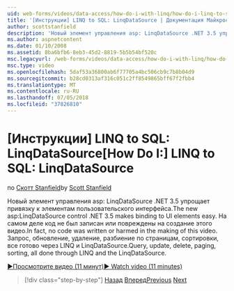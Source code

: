 ```yaml
---
uid: web-forms/videos/data-access/how-do-i-with-linq/how-do-i-linq-to-sql-linqdatasource
title: '[Инструкции] LINQ to SQL: LinqDataSource | Документация Майкрософт'
author: scottstanfield
description: 'Новый элемент управления asp: LinqDataSource .NET 3.5 упрощает привязку к элементам пользовательского интерфейса. На самом деле код не был записан или повреждены на создание этого видео. Запрос, upd...'
ms.author: aspnetcontent
ms.date: 01/10/2008
ms.assetid: 8ba6bfb6-8eb3-45d2-8819-5b5b54bf520c
msc.legacyurl: /web-forms/videos/data-access/how-do-i-with-linq/how-do-i-linq-to-sql-linqdatasource
msc.type: video
ms.openlocfilehash: 5daf53a36800ab6f77705a4bc506cb9c7b8b04d9
ms.sourcegitcommit: b28cd0313af316c051c2ff8549865bff67f2fbb4
ms.translationtype: MT
ms.contentlocale: ru-RU
ms.lasthandoff: 07/05/2018
ms.locfileid: "37826810"
---
```

<a name="how-do-i-linq-to-sql-linqdatasource"></a><span data-ttu-id="d44f5-105">[Инструкции] LINQ to SQL: LinqDataSource</span><span class="sxs-lookup"><span data-stu-id="d44f5-105">[How Do I:] LINQ to SQL: LinqDataSource</span></span>
====================
<span data-ttu-id="d44f5-106">по [Скотт Stanfield](https://github.com/scottstanfield)</span><span class="sxs-lookup"><span data-stu-id="d44f5-106">by [Scott Stanfield](https://github.com/scottstanfield)</span></span>

<span data-ttu-id="d44f5-107">Новый элемент управления asp: LinqDataSource .NET 3.5 упрощает привязку к элементам пользовательского интерфейса.</span><span class="sxs-lookup"><span data-stu-id="d44f5-107">The new asp:LinqDataSource control .NET 3.5 makes binding to UI elements easy.</span></span> <span data-ttu-id="d44f5-108">На самом деле код не был записан или повреждены на создание этого видео.</span><span class="sxs-lookup"><span data-stu-id="d44f5-108">In fact, no code was written or harmed in the making of this video.</span></span> <span data-ttu-id="d44f5-109">Запрос, обновление, удаление, разбиение по страницам, сортировки, все готово через LINQ и LinqDataSource.</span><span class="sxs-lookup"><span data-stu-id="d44f5-109">Query, update, delete, paging, sorting, all done through LINQ and the LinqDataSource.</span></span>

[<span data-ttu-id="d44f5-110">&#9654;Просмотрите видео (11 минут)</span><span class="sxs-lookup"><span data-stu-id="d44f5-110">&#9654; Watch video (11 minutes)</span></span>](https://channel9.msdn.com/Blogs/ASP-NET-Site-Videos/how-do-i-linq-to-sql-linqdatasource)

> [!div class="step-by-step"]
> <span data-ttu-id="d44f5-111">[Назад](how-do-i-linq-to-sql-updating-the-database.md)
> [Вперед](how-do-i-linq-to-sql-custom-linqdatasource.md)</span><span class="sxs-lookup"><span data-stu-id="d44f5-111">[Previous](how-do-i-linq-to-sql-updating-the-database.md)
[Next](how-do-i-linq-to-sql-custom-linqdatasource.md)</span></span>
